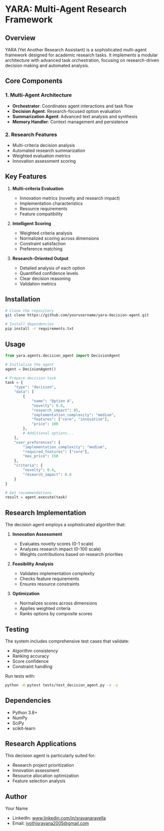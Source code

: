 # YARA: Multi-Agent Research Framework

## Overview
YARA (Yet Another Research Assistant) is a sophisticated multi-agent framework designed for academic research tasks. It implements a modular architecture with advanced task orchestration, focusing on research-driven decision making and automated analysis.

## Core Components

### 1. Multi-Agent Architecture
- **Orchestrator**: Coordinates agent interactions and task flow
- **Decision Agent**: Research-focused option evaluation
- **Summarization Agent**: Advanced text analysis and synthesis
- **Memory Handler**: Context management and persistence

### 2. Research Features
- Multi-criteria decision analysis
- Automated research summarization
- Weighted evaluation metrics
- Innovation assessment scoring

## Key Features

1. **Multi-criteria Evaluation**
   - Innovation metrics (novelty and research impact)
   - Implementation characteristics
   - Resource requirements
   - Feature compatibility

2. **Intelligent Scoring**
   - Weighted criteria analysis
   - Normalized scoring across dimensions
   - Constraint satisfaction
   - Preference matching

3. **Research-Oriented Output**
   - Detailed analysis of each option
   - Quantified confidence levels
   - Clear decision reasoning
   - Validation metrics

## Installation

```bash
# Clone the repository
git clone https://github.com/yourusername/yara-decision-agent.git

# Install dependencies
pip install -r requirements.txt
```

## Usage

```python
from yara.agents.decision_agent import DecisionAgent

# Initialize the agent
agent = DecisionAgent()

# Prepare decision task
task = {
    "type": "decision",
    "data": [
        {
            "name": "Option A",
            "novelty": 0.8,
            "research_impact": 85,
            "implementation_complexity": "medium",
            "features": ["core", "innovative"],
            "price": 100
        },
        # Additional options...
    ],
    "user_preferences": {
        "implementation_complexity": "medium",
        "required_features": ["core"],
        "max_price": 150
    },
    "criteria": {
        "novelty": 0.4,
        "research_impact": 0.6
    }
}

# Get recommendations
result = agent.execute(task)
```

## Research Implementation

The decision agent employs a sophisticated algorithm that:

1. **Innovation Assessment**
   - Evaluates novelty scores (0-1 scale)
   - Analyzes research impact (0-100 scale)
   - Weights contributions based on research priorities

2. **Feasibility Analysis**
   - Validates implementation complexity
   - Checks feature requirements
   - Ensures resource constraints

3. **Optimization**
   - Normalizes scores across dimensions
   - Applies weighted criteria
   - Ranks options by composite scores

## Testing

The system includes comprehensive test cases that validate:
- Algorithm consistency
- Ranking accuracy
- Score confidence
- Constraint handling

Run tests with:
```bash
python -m pytest tests/test_decision_agent.py -v -s
```

## Dependencies

- Python 3.8+
- NumPy
- SciPy
- scikit-learn

## Research Applications

This decision agent is particularly suited for:
- Research project prioritization
- Innovation assessment
- Resource allocation optimization
- Feature selection analysis

## Author

Your Name
- LinkedIn: www.linkedin.com/in/sravanaravella
- Email: jyothisravana2005@gmail.com
